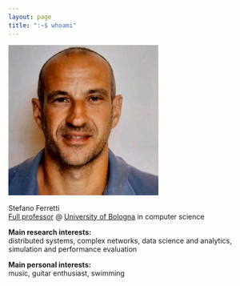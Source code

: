 ```yaml
---
layout: page
title: ":~$ whoami"
---
```


<img src="badge.jpeg" alt="Description" width="300">

Stefano Ferretti<br>
[Full professor](https://www.unibo.it/sitoweb/s.ferretti) @ [University of Bologna](https://www.unibo.it/it) in computer science

**Main research interests:**<br>
distributed systems, complex networks, data science and analytics, simulation and performance evaluation

**Main personal interests:**<br>
music, guitar enthusiast, swimming

